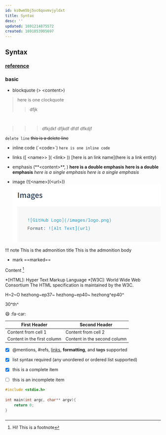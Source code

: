 ```yaml
---
id: ks0wm5bj5vc6qovmvjyldxt
title: Syntax
desc: ''
updated: 1691214875572
created: 1691053905697
---
```


## Syntax
### [reference](https://shd101wyy.github.io/markdown-preview-enhanced/#/markdown-basics)
### basic

- blockquote (>  \<content\>)
>  here is one clockquote
>> dfjk
<br>

>>> dfkjdkf
> dfjkdf
> dfdf
> dfkdjf

`delete line`
~~this is a delete line~~

- inline code (\`\<code>\`)
`here is one inline code`

- links (\[ \<name>> ]\( \<link> ))
[here is an link name](here is a link entity)

- emphasis (\**\<content>**, )
**here is a double emphasis**
__here is a double emphasis__
*here is a single emphasis*
_here is a single emphasis_

- image (\!\[\<name>](\<url>))
![Alt text](assets/image-20230912_103707-d902184d.png)


!!! note This is the admonition title
    This is the admonition body

- mark
==marked==

Content [^1]

[^1]: Hi! This is a footnote

*[HTML]: Hyper Text Markup Language
*[W3C]: World Wide Web Consortium
The HTML specification
is maintained by the W3C.

H~2~O
hezhong~ep37~
hezhong~ep40~
hezhong^ep40^

30^th^

:smile:
:fa-car:
  

First Header | Second Header
------------ | -------------
Content from cell 1 | Content from cell 2
Content in the first column | Content in the second column


- [x] @mentions, #refs, [links](), **formatting**, and <del>tags</del> supported
- [x] list syntax required (any unordered or ordered list supported)
- [x] this is a complete item
- [ ] this is an incomplete item


<!-- ```javascript {.line-numbers}
function add(x, y) {
  return x + y;
}
``````javascript {highlight=10}
```

```javascript {highlight=10-20}
```

```javascript {highlight=[1-10,15,20-22]}
```

```javascript {.class1 .class}
function add(x, y) {
  return x + y
}
```

```ruby
require 'redcarpet'
markdown = Redcarpet.new("Hello World!")
puts markdown.to_html
``` -->

```c++ 
#include <stdio.h>

int main(int argc, char** argv){
    return 0;
}
```


### 